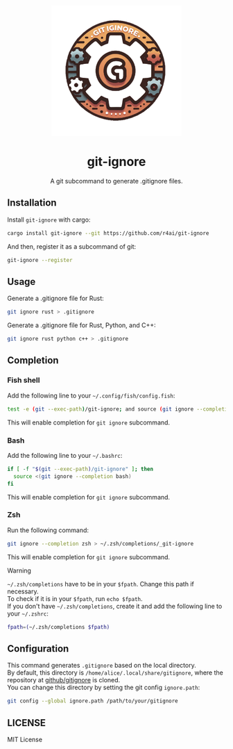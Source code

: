 <div align="center">
  <img src=".github/assets/logo.png" width="300" />
  <h1>git-ignore</h1>
  <p>
    A git subcommand to generate .gitignore files.
  </p>
</div>

## Installation

Install `git-ignore` with cargo:

```sh
cargo install git-ignore --git https://github.com/r4ai/git-ignore
```

And then, register it as a subcommand of git:

```sh
git-ignore --register
```

## Usage

Generate a .gitignore file for Rust:

```sh
git ignore rust > .gitignore
```

Generate a .gitignore file for Rust, Python, and C++:

```sh
git ignore rust python c++ > .gitignore
```

## Completion

### Fish shell

Add the following line to your `~/.config/fish/config.fish`:

```sh
test -e (git --exec-path)/git-ignore; and source (git ignore --completion fish | psub)
```

This will enable completion for `git ignore` subcommand.

### Bash

Add the following line to your `~/.bashrc`:

```sh
if [ -f "$(git --exec-path)/git-ignore" ]; then
  source <(git ignore --completion bash)
fi
```

This will enable completion for `git ignore` subcommand.

### Zsh

Run the following command:

```sh
git ignore --completion zsh > ~/.zsh/completions/_git-ignore
```

This will enable completion for `git ignore` subcommand.

> [!WARNING]
> `~/.zsh/completions` have to be in your `$fpath`. Change this path if necessary.  
> To check if it is in your `$fpath`, run `echo $fpath`.  
> If you don't have `~/.zsh/completions`, create it and add the following line to your `~/.zshrc`:
>
> ```sh
> fpath=(~/.zsh/completions $fpath)
> ```

## Configuration

This command generates `.gitignore` based on the local directory.  
By default, this directory is `/home/alice/.local/share/gitignore`, where the repository at [github/gitignore](https://github.com/github/gitignore) is cloned.  
You can change this directory by setting the git config `ignore.path`:

```sh
git config --global ignore.path /path/to/your/gitignore
```

## LICENSE

MIT License
